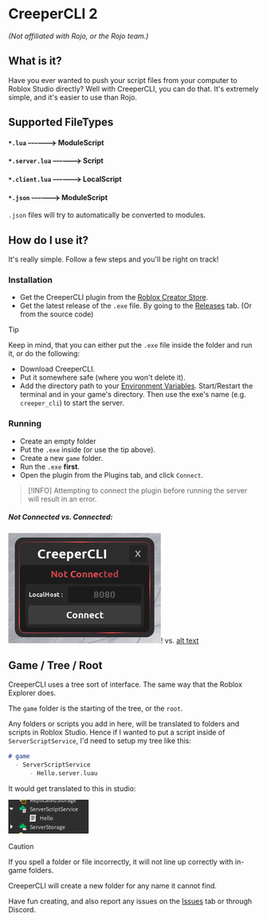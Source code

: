 # CreeperCLI 2
*(Not affiliated with Rojo, or the Rojo team.)*

## What is it?
Have you ever wanted to push your script files from your computer to Roblox Studio directly?
Well with CreeperCLI, you can do that. It's extremely simple, and it's easier to use than Rojo.

## Supported FileTypes
#### `*.lua` ~~------>~~ ModuleScript
#### `*.server.lua` ~~------>~~ Script
#### `*.client.lua` ~~------>~~ LocalScript
#### `*.json` ~~------>~~ ModuleScript
`.json` files will try to automatically be converted to modules.

## How do I use it?
It's really simple. Follow a few steps and you'll be right on track!
### Installation
- Get the CreeperCLI plugin from the [Roblox Creator Store](https://create.roblox.com/store/asset/18662197402/CreeperCLI-2).
- Get the latest release of the `.exe` file. By going to the [Releases](https://github.com/creepersaur/CreeperCLI-2/releases) tab. (Or from the source code)

> [!TIP]
> Keep in mind, that you can either put the `.exe` file inside the folder and run it, or do the following:
> - Download CreeperCLI.
> - Put it somewhere safe (where you won't delete it).
> - Add the directory path to your [Environment Variables](https://www.computerhope.com/issues/ch000549.htm).
> Start/Restart the terminal and in your game's directory.
> Then use the exe's name (e.g. `creeper_cli`) to start the server.

### Running
- Create an empty folder
- Put the `.exe` inside (or use the tip above).
- Create a new `game` folder.
- Run the `.exe` **first**.
- Open the plugin from the Plugins tab, and click `Connect`.

> [!INFO]
> Attempting to connect the plugin before running the server will result in an error.

##### Not Connected vs. Connected:

![alt text](images/RobloxStudioBeta_4cA8vUwEeT.png)! vs. [alt text](images/RobloxStudioBeta_v9dS4JnNBx.png)

## Game / Tree / Root
CreeperCLI uses a tree sort of interface. The same way that the Roblox Explorer does.

The `game` folder is the starting of the tree, or the `root`.

Any folders or scripts you add in here, will be translated to folders and scripts in Roblox Studio.
Hence if I wanted to put a script inside of `ServerScriptService`, I'd need to setup my tree like this:
```md
# game
  - ServerScriptService
      - Hello.server.luau
```
It would get translated to this in studio:

![alt text](images/RobloxStudioBeta_OPlLVnfi0A.png)

> [!CAUTION]
> If you spell a folder or file incorrectly, it will not line up correctly with in-game folders.
> 
> CreeperCLI will create a new folder for any name it cannot find.

Have fun creating, and also report any issues on the [Issues](https://github.com/creepersaur/CreeperCLI-2/issues) tab or through Discord.